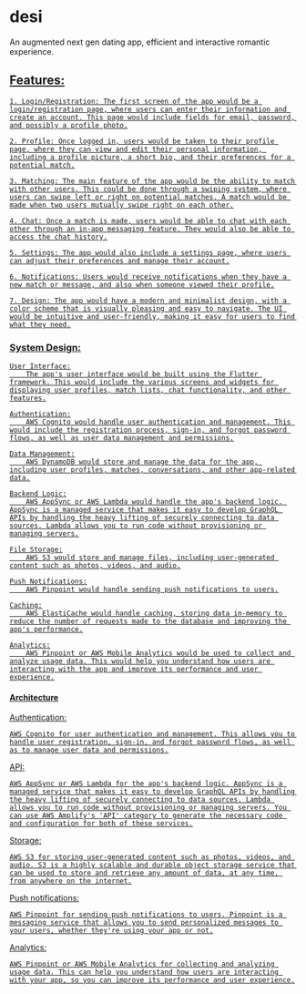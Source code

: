 # desi

An augmented next gen dating app, efficient and interactive romantic experience.

## <u>Features:

    1. Login/Registration: The first screen of the app would be a login/registration page, where users can enter their information and create an account. This page would include fields for email, password, and possibly a profile photo.

    2. Profile: Once logged in, users would be taken to their profile page, where they can view and edit their personal information, including a profile picture, a short bio, and their preferences for a potential match.

    3. Matching: The main feature of the app would be the ability to match with other users. This could be done through a swiping system, where users can swipe left or right on potential matches. A match would be made when two users mutually swipe right on each other.

    4. Chat: Once a match is made, users would be able to chat with each other through an in-app messaging feature. They would also be able to access the chat history.

    5. Settings: The app would also include a settings page, where users can adjust their preferences and manage their account.

    6. Notifications: Users would receive notifications when they have a new match or message, and also when someone viewed their profile.

    7. Design: The app would have a modern and minimalist design, with a color scheme that is visually pleasing and easy to navigate. The UI would be intuitive and user-friendly, making it easy for users to find what they need.
### <u>System Design:

    User Interface:
        The app's user interface would be built using the Flutter framework. This would include the various screens and widgets for displaying user profiles, match lists, chat functionality, and other features.

    Authentication:
        AWS Cognito would handle user authentication and management. This would include the registration process, sign-in, and forgot password flows, as well as user data management and permissions.

    Data Management:
        AWS DynamoDB would store and manage the data for the app, including user profiles, matches, conversations, and other app-related data.

    Backend Logic:
        AWS AppSync or AWS Lambda would handle the app's backend logic. AppSync is a managed service that makes it easy to develop GraphQL APIs by handling the heavy lifting of securely connecting to data sources. Lambda allows you to run code without provisioning or managing servers.

    File Storage:
        AWS S3 would store and manage files, including user-generated content such as photos, videos, and audio.

    Push Notifications:
        AWS Pinpoint would handle sending push notifications to users.

    Caching:
        AWS ElastiCache would handle caching, storing data in-memory to reduce the number of requests made to the database and improving the app's performance.

    Analytics:
        AWS Pinpoint or AWS Mobile Analytics would be used to collect and analyze usage data. This would help you understand how users are interacting with the app and improve its performance and user experience.
#### Architecture

Authentication:

    AWS Cognito for user authentication and management. This allows you to handle user registration, sign-in, and forgot password flows, as well as to manage user data and permissions.

API:

    AWS AppSync or AWS Lambda for the app's backend logic. AppSync is a managed service that makes it easy to develop GraphQL APIs by handling the heavy lifting of securely connecting to data sources. Lambda allows you to run code without provisioning or managing servers. You can use AWS Amplify's 'API' category to generate the necessary code and configuration for both of these services.

Storage:

    AWS S3 for storing user-generated content such as photos, videos, and audio. S3 is a highly scalable and durable object storage service that can be used to store and retrieve any amount of data, at any time, from anywhere on the internet.

Push notifications:

    AWS Pinpoint for sending push notifications to users. Pinpoint is a messaging service that allows you to send personalized messages to your users, whether they're using your app or not.

Analytics:

    AWS Pinpoint or AWS Mobile Analytics for collecting and analyzing usage data. This can help you understand how users are interacting with your app, so you can improve its performance and user experience.